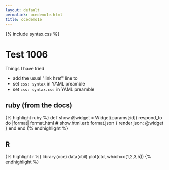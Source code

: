 ```yaml
---
layout: default
permalink: ocedemo1e.html
title: ocedemo1e
---
```


{% include syntax.css %}

# Test 1006

Things I have tried

- add the usual "link href" line to 
- set ``css: syntax`` in YAML preamble
- set ``css: syntax.css`` in YAML preamble

## ruby (from the docs)

{% highlight ruby %}
def show
  @widget = Widget(params[:id])
  respond_to do |format|
    format.html # show.html.erb
    format.json { render json: @widget }
  end
end
{% endhighlight %}

## R

{% highlight r %}
library(oce)
data(ctd)
plot(ctd, which=c(1,2,3,5))
{% endhighlight %}



